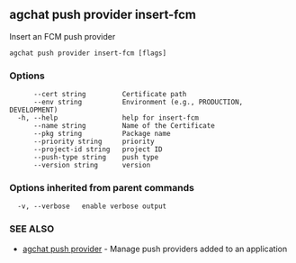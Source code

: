 ## agchat push provider insert-fcm

Insert an FCM push provider

```
agchat push provider insert-fcm [flags]
```

### Options

```
      --cert string         Certificate path
      --env string          Environment (e.g., PRODUCTION, DEVELOPMENT)
  -h, --help                help for insert-fcm
      --name string         Name of the Certificate
      --pkg string          Package name
      --priority string     priority
      --project-id string   project ID
      --push-type string    push type
      --version string      version
```

### Options inherited from parent commands

```
  -v, --verbose   enable verbose output
```

### SEE ALSO

* [agchat push provider](agchat_push_provider.md)	 - Manage push providers added to an application

